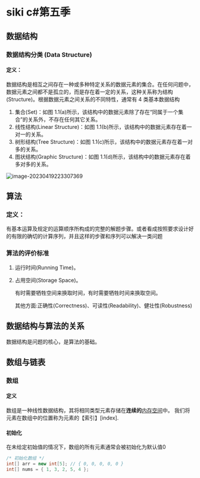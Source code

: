 # siki c#第五季

## 数据结构

### 数据结构分类 (Data Structure)

#### 定义：

​		数据结构是相互之间存在一种或多种特定关系的数据元素的集合。在任何问题中，数据元素之间都不是孤立的，而是存在着一定的关系，这种关系称为结构(Structure)。根据数据元素之间关系的不同特性，通常有 4 类基本数据结构

1) 集合(Set)：如图 1.1(a)所示，该结构中的数据元素除了存在“同属于一个集合”的关系外，不存在任何其它关系。
2) 线性结构(Linear Structure)：如图 1.1(b)所示，该结构中的数据元素存在着一对一的关系。
3) 树形结构(Tree Structure)：如图 1.1(c)所示，该结构中的数据元素存在着一对多的关系。
4) 图状结构(Graphic Structure)：如图 1.1(d)所示，该结构中的数据元素存在着多对多的关系。

![image-20230419223307369](C:\Users\mkdz\AppData\Roaming\Typora\typora-user-images\image-20230419223307369.png)

## 算法

### 定义：

有基本运算及规定的运算顺序所构成的完整的解题步骤。或者看成按照要求设计好的有限的确切的计算序列，并且这样的步骤和序列可以解决一类问题

### 算法的评价标准

1. 运行时间(Running Time)。

2. 占用空间(Storage Space)。

   有时需要牺牲空间来换取时间，有时需要牺牲时间来换取空间。

   其他方面:正确性(Correctness)、可读性(Readability)、健壮性(Robustness)

## 数据结构与算法的关系

数据结构是问题的核心，是算法的基础。

## 数组与链表

### 数组

#### 定义

数组是一种线性数据结构，其将相同类型元素存储在**连续的**<u>内存空间</u>中。
我们将元素在数组中的位置称为元素的【索引】[index].

#### 初始化

在未给定初始值的情况下，数组的所有元素通常会被初始化为默认值0

```c#
/* 初始化数组 */
int[] arr = new int[5]; // { 0, 0, 0, 0, 0 }
int[] nums = { 1, 3, 2, 5, 4 };
```

